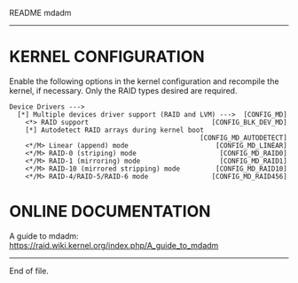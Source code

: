 README mdadm

---


KERNEL CONFIGURATION
====================

Enable the following options in the kernel configuration and recompile the
kernel, if necessary.  Only the RAID types desired are required.

    Device Drivers --->
      [*] Multiple devices driver support (RAID and LVM) --->  [CONFIG_MD]
        <*> RAID support                               [CONFIG_BLK_DEV_MD]
        [*] Autodetect RAID arrays during kernel boot
                                                    [CONFIG_MD_AUTODETECT]
        <*/M> Linear (append) mode                      [CONFIG_MD_LINEAR]
        <*/M> RAID-0 (striping) mode                     [CONFIG_MD_RAID0]
        <*/M> RAID-1 (mirroring) mode                    [CONFIG_MD_RAID1]
        <*/M> RAID-10 (mirrored stripping) mode         [CONFIG_MD_RAID10]
        <*/M> RAID-4/RAID-5/RAID-6 mode                [CONFIG_MD_RAID456]


ONLINE DOCUMENTATION
====================

A guide to mdadm:
https://raid.wiki.kernel.org/index.php/A_guide_to_mdadm


---

End of file.
